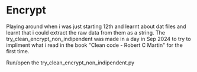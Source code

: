 # Encrypt
Playing around when i was just starting 12th and learnt about dat files and learnt that i could extract the raw data from them as a string.
The try_clean_encrypt_non_indipendent was made in a day  in Sep 2024 to try to impliment what i read in the book "Clean code - Robert C Martin" for the first time.

Run/open the try_clean_encrypt_non_indipendent.py

